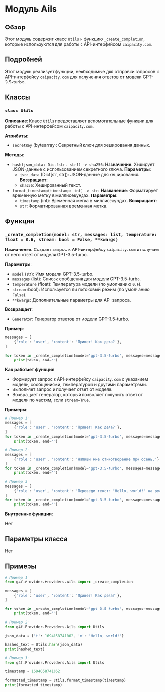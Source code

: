 # Модуль Ails
## Обзор

Этот модуль содержит класс `Utils` и функцию `_create_completion`, которые используются для работы с API-интерфейсом `caipacity.com`. 

## Подробней

Этот модуль реализует функции, необходимые для отправки запросов к API-интерфейсу `caipacity.com` для получения ответов от модели GPT-3.5-turbo. 

## Классы

### `class Utils`

**Описание**: 
Класс `Utils` предоставляет вспомогательные функции для работы с API-интерфейсом `caipacity.com`.

**Атрибуты**:
- `secretKey` (bytearray): Секретный ключ для хеширования данных.

**Методы**:
- `hash(json_data: Dict[str, str]) -> sha256`: 
   **Назначение**: Хеширует JSON-данные с использованием секретного ключа.
   **Параметры**: 
    - `json_data` (Dict[str, str]): JSON-данные для хеширования.
   **Возвращает**:
    - `sha256`: Хешированный текст.
- `format_timestamp(timestamp: int) -> str`:
    **Назначение**: Форматирует временную метку в миллисекундах.
    **Параметры**:
    - `timestamp` (int): Временная метка в миллисекундах.
    **Возвращает**:
    - `str`: Форматированная временная метка.

## Функции

### `_create_completion(model: str, messages: list, temperature: float = 0.6, stream: bool = False, **kwargs)`

**Назначение**: 
Создает запрос к API-интерфейсу `caipacity.com` и получает от него ответ от модели GPT-3.5-turbo.

**Параметры**:
- `model` (str): Имя модели GPT-3.5-turbo.
- `messages` (list): Список сообщений для модели GPT-3.5-turbo.
- `temperature` (float): Температура модели (по умолчанию `0.6`).
- `stream` (bool): Используется ли потоковый режим (по умолчанию `False`).
- `**kwargs`: Дополнительные параметры для API-запроса.

**Возвращает**:
- `Generator`: Генератор ответов от модели GPT-3.5-turbo.

**Пример**:
```python
messages = [
    {'role': 'user', 'content': 'Привет! Как дела?'},
]

for token in _create_completion(model='gpt-3.5-turbo', messages=messages, stream=True):
    print(token, end='')
```

**Как работает функция**:

- Формирует запрос к API-интерфейсу `caipacity.com` с указанием модели, сообщениями, температурой и другими параметрами.
- Выполняет запрос и получает ответ от модели.
- Возвращает генератор, который позволяет получить ответ от модели по частям, если `stream=True`.

**Примеры**:

```python
# Пример 1:
messages = [
    {'role': 'user', 'content': 'Привет! Как дела?'},
]
for token in _create_completion(model='gpt-3.5-turbo', messages=messages, stream=True):
    print(token, end='')

# Пример 2:
messages = [
    {'role': 'user', 'content': 'Напиши мне стихотворение про осень.'},
]
for token in _create_completion(model='gpt-3.5-turbo', messages=messages, stream=True):
    print(token, end='')

# Пример 3:
messages = [
    {'role': 'user', 'content': 'Переведи текст: "Hello, world!" на русский язык.'},
]
for token in _create_completion(model='gpt-3.5-turbo', messages=messages, stream=True):
    print(token, end='')
```

**Внутренние функции**:

Нет

## Параметры класса

Нет

## Примеры

```python
# Пример 1:
from g4f.Provider.Providers.Ails import _create_completion

messages = [
    {'role': 'user', 'content': 'Привет! Как дела?'},
]

for token in _create_completion(model='gpt-3.5-turbo', messages=messages, stream=True):
    print(token, end='')

# Пример 2:
from g4f.Provider.Providers.Ails import Utils

json_data = {'t': 1694058741062, 'm': 'Hello, world!'}

hashed_text = Utils.hash(json_data)
print(hashed_text)

# Пример 3:
from g4f.Provider.Providers.Ails import Utils

timestamp = 1694058741062

formatted_timestamp = Utils.format_timestamp(timestamp)
print(formatted_timestamp)
```
